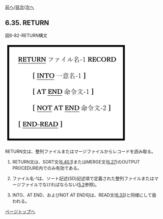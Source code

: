 <!--navi start1-->
[前へ](6-34.md)/[目次](https://opensourcecobol.github.io/markdown/TOC.html)/[次へ](6-36.md)
<!--navi end1-->
## 6.35. RETURN

図6-82-RETURN構文

![alt text](Image/6-82-Return.png)

RETURN文は、整列ファイルまたはマージファイルからレコードを読み取る。

1. RETURN文は、SORT文([6.40.1](6-40-1.md))またはMERGE文([6.27](6-27.md))のOUTPUT PROCEDURE内でのみ有効である。

2. ファイル名-1は、ソート記述(SD)記述項で定義された整列ファイルまたはマージファイルでなければならない([5.2](5-2.md)参照)。

3. INTO、AT END、およびNOT AT END句は、READ文([6.33](6-33-1.md))と同様にして扱われる。

<!--navi start2-->

[ページトップへ](6-35.md)
<!--navi end2-->
